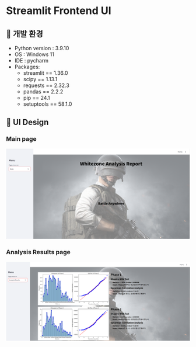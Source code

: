 # Streamlit Frontend UI
## 📄 개발 환경 
* Python version : 3.9.10
* OS : Windows 11
* IDE : pycharm
* Packages:
  * streamlit == 1.36.0
  * scipy == 1.13.1
  * requests == 2.32.3
  * pandas == 2.2.2
  * pip == 24.1
  * setuptools == 58.1.0
## 📄 UI Design
### Main page
![Frontend1](image/Frontend1.png)
### Analysis Results page
![Frontend2](image/Frontend2.png)